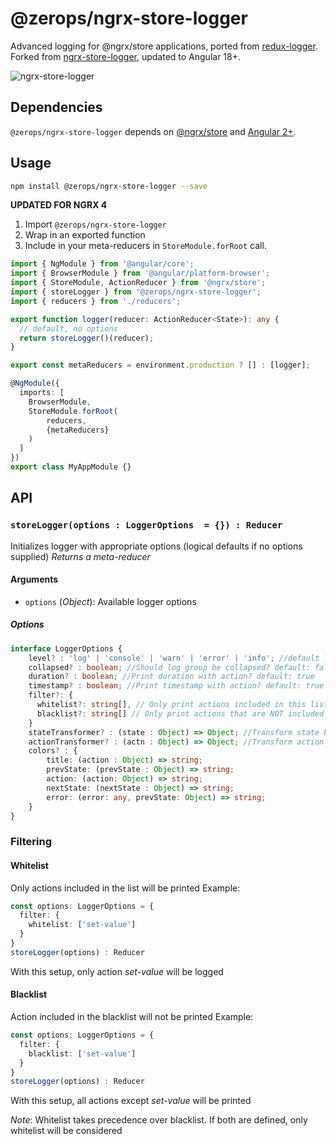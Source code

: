 # @zerops/ngrx-store-logger
Advanced logging for @ngrx/store applications, ported from [redux-logger](https://github.com/fcomb/redux-logger). Forked from [ngrx-store-logger](https://github.com/btroncone/ngrx-store-logger), updated to Angular 18+.

![ngrx-store-logger](http://imgur.com/Fm2qfb5.png)

## Dependencies
`@zerops/ngrx-store-logger` depends on [@ngrx/store](https://github.com/ngrx/store) and [Angular 2+](https://github.com/angular/angular).

## Usage
```bash
npm install @zerops/ngrx-store-logger --save
```
**UPDATED FOR NGRX 4**
1. Import `@zerops/ngrx-store-logger`
2. Wrap in an exported function
3. Include in your meta-reducers in `StoreModule.forRoot` call.

```ts
import { NgModule } from '@angular/core';
import { BrowserModule } from '@angular/platform-browser';
import { StoreModule, ActionReducer } from '@ngrx/store';
import { storeLogger } from '@zerops/ngrx-store-logger';
import { reducers } from './reducers';

export function logger(reducer: ActionReducer<State>): any {
  // default, no options
  return storeLogger()(reducer);
}

export const metaReducers = environment.production ? [] : [logger];

@NgModule({
  imports: [
    BrowserModule,
    StoreModule.forRoot(
        reducers,
        {metaReducers}
    )
  ]
})
export class MyAppModule {}
```

## API
### `storeLogger(options : LoggerOptions  = {}) : Reducer`
Initializes logger with appropriate options (logical defaults if no options supplied)
*Returns a meta-reducer*

#### Arguments
* `options` \(*Object*): Available logger options

##### Options

``` ts
interface LoggerOptions {
    level? : 'log' | 'console' | 'warn' | 'error' | 'info'; //default log
    collapsed? : boolean; //Should log group be collapsed? default: false
    duration? : boolean; //Print duration with action? default: true
    timestamp? : boolean; //Print timestamp with action? default: true
    filter?: {
      whitelist?: string[], // Only print actions included in this list - has priority over blacklist
      blacklist?: string[] // Only print actions that are NOT included in this list
    }
    stateTransformer? : (state : Object) => Object; //Transform state before print default: state => state
    actionTransformer? : (actn : Object) => Object; //Transform action before print default: actn => actn
    colors? : {
        title: (action : Object) => string;
        prevState: (prevState : Object) => string;
        action: (action: Object) => string;
        nextState: (nextState : Object) => string;
        error: (error: any, prevState: Object) => string;
    }
}
```

### Filtering
#### Whitelist
Only actions included in the list will be printed
Example:
``` ts
const options: LoggerOptions = {
  filter: {
    whitelist: ['set-value']
  }
}
storeLogger(options) : Reducer
```
With this setup, only action *set-value* will be logged

#### Blacklist
Action included in the blacklist will not be printed
Example:
``` ts
const options: LoggerOptions = {
  filter: {
    blacklist: ['set-value']
  }
}
storeLogger(options) : Reducer
```
With this setup, all actions except *set-value* will be printed

*Note*: Whitelist takes precedence over blacklist. If both are defined, only whitelist will be considered

